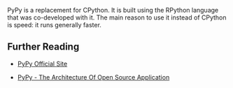 PyPy is a replacement for CPython. It is built using the RPython language that was co-developed with it. The main reason to use it instead of CPython is speed: it runs generally faster.



Further Reading
----

* [PyPy Official Site](https://pypy.org/)

* [PyPy - The Architecture Of Open Source Application](http://www.aosabook.org/en/pypy.html)
